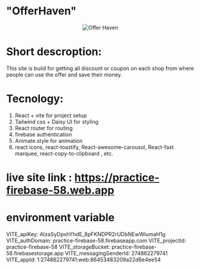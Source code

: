 # "OfferHaven"
<p align="center">
  <img src="https://i.ibb.co.com/7dVDNQP4/offer-haven.png" alt="Offer Haven"/>
</p>

# Short descroption:
This site is build for getting all discount or coupon on each shop from where people can use the offer and save their money.

# Tecnology:
1. React + vite for project setup
2. Tailwind css + Daisy UI for styling
3. React router for routing
4. firebase authentication
5. Animate.style for animation
6. react icons, react-toastify, React-awesome-carousol, React-fast marquee, react-copy-to-clipboard ,  etc.


# live site link : https://practice-firebase-58.web.app
 
# environment variable
VITE_apiKey: AIzaSyDpxhYhdE_8pFKNDPR2rUDbNEwWiumaH1g
VITE_authDomain: practice-firebase-58.firebaseapp.com
VITE_projectId: practice-firebase-58
VITE_storageBucket: practice-firebase-58.firebasestorage.app
VITE_messagingSenderId: 274862279741
VITE_appId: 1:274862279741:web:86453483209a22d6e4ee54
